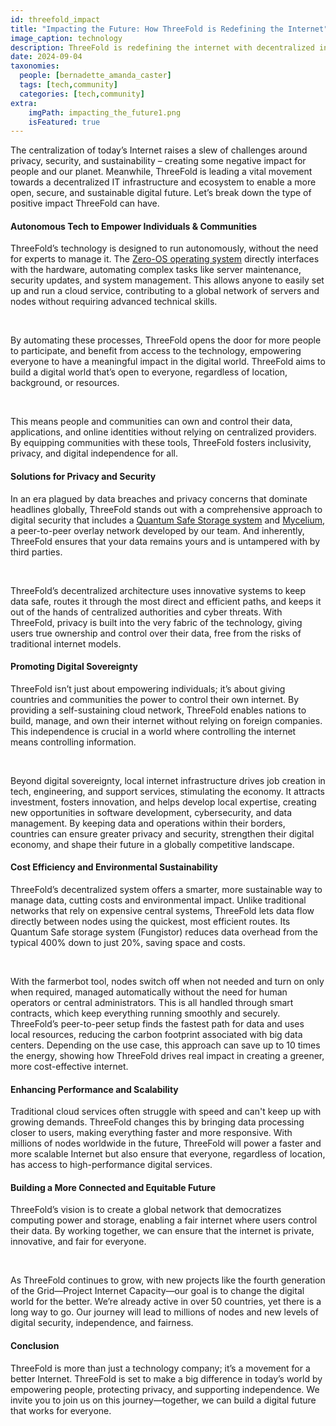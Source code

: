```yaml
---
id: threefold_impact
title: "Impacting the Future: How ThreeFold is Redefining the Internet"
image_caption: technology
description: ThreeFold is redefining the internet with decentralized infrastructure, boosting privacy, and sustainability, while empowering people and creating a more secure and equitable digital world.
date: 2024-09-04
taxonomies:
  people: [bernadette_amanda_caster]
  tags: [tech,community]
  categories: [tech,community]
extra:
    imgPath: impacting_the_future1.png
    isFeatured: true
---
```


The centralization of today’s Internet raises a slew of challenges around privacy, security, and sustainability – creating some negative impact for people and our planet. Meanwhile, ThreeFold is leading a vital movement towards a decentralized IT infrastructure and ecosystem to enable a more open, secure, and sustainable digital future. Let’s break down the type of positive impact ThreeFold can have.

#### Autonomous Tech to Empower Individuals & Communities
ThreeFold’s technology is designed to run autonomously, without the need for experts to manage it. The [Zero-OS operating system](https://threefold.info/tech/tech/zos_innovation.html) directly interfaces with the hardware, automating complex tasks like server maintenance, security updates, and system management. This allows anyone to easily set up and run a cloud service, contributing to a global network of servers and nodes without requiring advanced technical skills.

<br/>

By automating these processes, ThreeFold opens the door for more people to participate, and benefit from access to the technology, empowering everyone to have a meaningful impact in the digital world. ThreeFold aims to build a digital world that’s open to everyone, regardless of location, background, or resources.

<br/>

This means people and communities can own and control their data, applications, and online identities without relying on centralized providers. By equipping communities with these tools, ThreeFold fosters inclusivity, privacy, and digital independence for all.

#### Solutions for Privacy and Security
In an era plagued by data breaches and privacy concerns that dominate headlines globally, ThreeFold stands out with a comprehensive approach to digital security that includes a [Quantum Safe Storage system](https://threefold.info/tech/tech/zstor_innovation.html) and [Mycelium](https://threefold.info/tech/tech/mycelium_inno.html), a peer-to-peer overlay network developed by our team. And inherently, ThreeFold ensures that your data remains yours and is untampered with by third parties.

<br/>

ThreeFold’s decentralized architecture uses innovative systems to keep data safe, routes it through the most direct and efficient paths, and keeps it out of the hands of centralized authorities and cyber threats. With ThreeFold, privacy is built into the very fabric of the technology, giving users true ownership and control over their data, free from the risks of traditional internet models.

#### Promoting Digital Sovereignty
ThreeFold isn’t just about empowering individuals; it’s about giving countries and communities the power to control their own internet. By providing a self-sustaining cloud network, ThreeFold enables nations to build, manage, and own their internet without relying on foreign companies. This independence is crucial in a world where controlling the internet means controlling information.

<br/>

Beyond digital sovereignty, local internet infrastructure drives job creation in tech, engineering, and support services, stimulating the economy. It attracts investment, fosters innovation, and helps develop local expertise, creating new opportunities in software development, cybersecurity, and data management. By keeping data and operations within their borders, countries can ensure greater privacy and security, strengthen their digital economy, and shape their future in a globally competitive landscape.

#### Cost Efficiency and Environmental Sustainability
ThreeFold’s decentralized system offers a smarter, more sustainable way to manage data, cutting costs and environmental impact. Unlike traditional networks that rely on expensive central systems, ThreeFold lets data flow directly between nodes using the quickest, most efficient routes. Its Quantum Safe storage system (Fungistor) reduces data overhead from the typical 400% down to just 20%, saving space and costs.

<br/>

With the farmerbot tool, nodes switch off when not needed and turn on only when required, managed automatically without the need for human operators or central administrators. This is all handled through smart contracts, which keep everything running smoothly and securely. ThreeFold’s peer-to-peer setup finds the fastest path for data and uses local resources, reducing the carbon footprint associated with big data centers. Depending on the use case, this approach can save up to 10 times the energy, showing how ThreeFold drives real impact in creating a greener, more cost-effective internet.

#### Enhancing Performance and Scalability
Traditional cloud services often struggle with speed and can't keep up with growing demands. ThreeFold changes this by bringing data processing closer to users, making everything faster and more responsive. With millions of nodes worldwide in the future, ThreeFold will power a faster and more scalable Internet but also ensure that everyone, regardless of location, has access to high-performance digital services.

#### Building a More Connected and Equitable Future
ThreeFold’s vision is to create a global network that democratizes computing power and storage, enabling a fair internet where users control their data. By working together, we can ensure that the internet is private, innovative, and fair for everyone.

<br/>

As ThreeFold continues to grow, with new projects like the fourth generation of the Grid—Project Internet Capacity—our goal is to change the digital world for the better. We’re already active in over 50 countries, yet there is a long way to go. Our journey will lead to millions of nodes and new levels of digital security, independence, and fairness.

#### Conclusion
ThreeFold is more than just a technology company; it’s a movement for a better Internet. ThreeFold is set to make a big difference in today’s world by empowering people, protecting privacy, and supporting independence. We invite you to join us on this journey—together, we can build a digital future that works for everyone.
